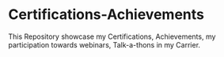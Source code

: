 # Certifications-Achievements
This Repository showcase my Certifications, Achievements, my participation towards webinars, Talk-a-thons in my Carrier.
